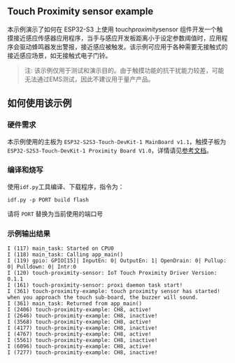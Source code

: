 ## Touch Proximity sensor example

本示例演示了如何在 ESP32-S3 上使用 touch*proximity*sensor 组件开发一个触摸接近感应传感器应用程序，当手与感应开发板距离小于设定参数阈值时，应用程序会驱动蜂鸣器发出警报，接近感应被触发。该示例可应用于各种需要无接触式的接近感应场景，如无接触式电子门铃。

> 注: 该示例仅用于测试和演示目的。由于触摸功能的抗干扰能力较差，可能无法通过EMS测试，因此不建议用于量产产品。

## 如何使用该示例

### 硬件需求

本示例使用的主板为 `ESP32-S2S3-Touch-DevKit-1 MainBoard v1.1`，触摸子板为 `ESP32-S2S3-Touch-DevKit-1 Proximity Board V1.0`，详情请见[参考文档](https://docs.espressif.com/projects/espressif-esp-dev-kits/zh*CN/latest/esp32s2/esp32-s2-touch-devkit-1/user*guide.html)。

### 编译和烧写

使用`idf.py`工具编译、下载程序，指令为：

```
idf.py -p PORT build flash
```

请将 `PORT` 替换为当前使用的端口号


### 示例输出结果

```
I (117) main_task: Started on CPU0
I (118) main_task: Calling app_main()
I (119) gpio: GPIO[15]| InputEn: 0| OutputEn: 1| OpenDrain: 0| Pullup: 0| Pulldown: 0| Intr:0 
I (120) touch-proximity-sensor: IoT Touch Proximity Driver Version: 0.1.1
I (161) touch-proximity-sensor: proxi daemon task start!
I (361) touch-proximity-example: touch proximity sensor has started! when you approach the touch sub-board, the buzzer will sound.
I (361) main_task: Returned from app_main()
I (2406) touch-proximity-example: CH8, active!
I (2646) touch-proximity-example: CH8, inactive!
I (3568) touch-proximity-example: CH8, active!
I (4177) touch-proximity-example: CH8, inactive!
I (4767) touch-proximity-example: CH8, active!
I (5561) touch-proximity-example: CH8, inactive!
I (6096) touch-proximity-example: CH8, active!
I (7277) touch-proximity-example: CH8, inactive!
```
